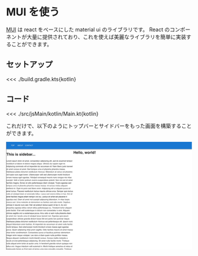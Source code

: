 # MUI を使う

[MUI](https://mui.com/) は react をベースにした material ui のライブラリです。
React のコンポーネントが大量に提供されており、これを使えば美麗なライブラリを簡単に実装することができます。

## セットアップ

<<< ./build.gradle.kts{kotlin}

## コード

<<< ./src/jsMain/kotlin/Main.kt{kotlin}

これだけで、以下のようにトップバーとサイドバーをもった画面を構築することができます。

![img.png](img.png)
